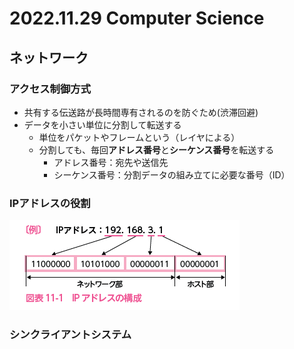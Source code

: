 # 2022.11.29 Computer Science

## ネットワーク

### アクセス制御方式

* 共有する伝送路が長時間専有されるのを防ぐため(渋滞回避)
* データを小さい単位に分割して転送する
  + 単位をパケットやフレームという（レイヤによる）
  + 分割しても、毎回**アドレス番号**と**シーケンス番号**を転送する
    - アドレス番号：宛先や送信先
    - シーケンス番号：分割データの組み立てに必要な番号（ID）

### IPアドレスの役割

![](2022-11-29-10-23-52.png)

### シンクライアントシステム
